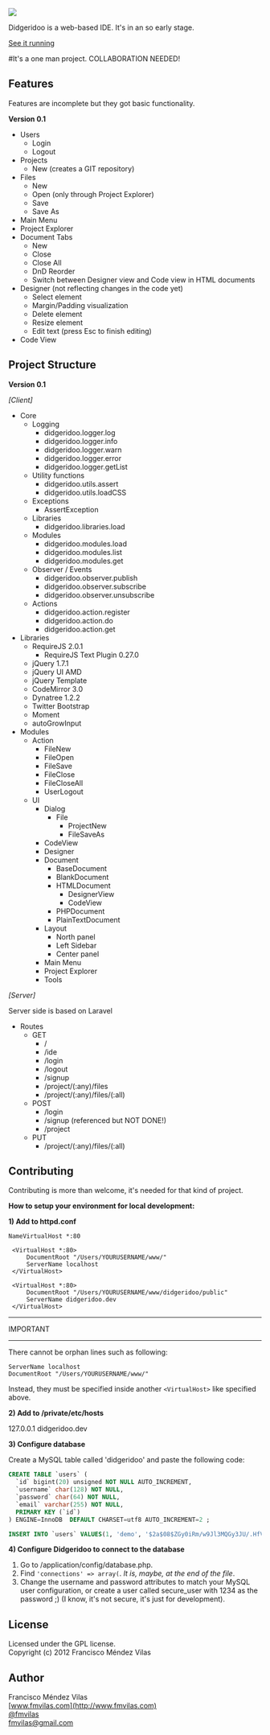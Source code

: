 <a href="http://didgeridoo.ftzcollective.com" target="_blank"><img src="https://raw.github.com/fmvilas/Didgeridoo-IDE/master/logo.png"></a>

Didgeridoo is a web-based IDE. It's in an so early stage.

<a href="http://didgeridoo.ftzcollective.com" target="_blank">See it running</a>

#It's a one man project. COLLABORATION NEEDED!

## Features
Features are incomplete but they got basic functionality.

**Version 0.1**

* Users
	* Login
	* Logout
* Projects
	* New (creates a GIT repository)
* Files
	* New
	* Open (only through Project Explorer)
	* Save
	* Save As
* Main Menu
* Project Explorer
* Document Tabs
	* New
	* Close
	* Close All
	* DnD Reorder
	* Switch between Designer view and Code view in HTML documents
* Designer (not reflecting changes in the code yet)
	* Select element
	* Margin/Padding visualization
	* Delete element
	* Resize element
	* Edit text (press Esc to finish editing)
* Code View

## Project Structure

**Version 0.1**

*[Client]*

* Core
	* Logging
		* didgeridoo.logger.log
		* didgeridoo.logger.info
		* didgeridoo.logger.warn
		* didgeridoo.logger.error
		* didgeridoo.logger.getList
	* Utility functions
		* didgeridoo.utils.assert
		* didgeridoo.utils.loadCSS
	* Exceptions
		* AssertException
	* Libraries
		* didgeridoo.libraries.load
	* Modules
		* didgeridoo.modules.load
		* didgeridoo.modules.list
		* didgeridoo.modules.get
	* Observer / Events
		* didgeridoo.observer.publish
		* didgeridoo.observer.subscribe
		* didgeridoo.observer.unsubscribe
	* Actions
		* didgeridoo.action.register
		* didgeridoo.action.do
		* didgeridoo.action.get
* Libraries
	* RequireJS 2.0.1
		* RequireJS Text Plugin 0.27.0
	* jQuery 1.7.1
	* jQuery UI AMD
	* jQuery Template
	* CodeMirror 3.0
	* Dynatree 1.2.2
	* Twitter Bootstrap
	* Moment
	* autoGrowInput
* Modules
	* Action
		* FileNew
		* FileOpen
		* FileSave
		* FileClose
		* FileCloseAll
		* UserLogout
	* UI
		* Dialog
			* File
				* ProjectNew
				* FileSaveAs
		* CodeView
		* Designer
		* Document
			* BaseDocument
			* BlankDocument
			* HTMLDocument
				* DesignerView
				* CodeView
			* PHPDocument
			* PlainTextDocument
		* Layout
			* North panel
			* Left Sidebar
			* Center panel
		* Main Menu
		* Project Explorer
		* Tools

*[Server]*

Server side is based on Laravel

* Routes
	* GET
		* /
		* /ide
		* /login
		* /logout
		* /signup
		* /project/(:any)/files
		* /project/(:any)/files/(:all)
	* POST
		* /login
		* /signup (referenced but NOT DONE!)
		* /project
	* PUT
		* /project/(:any)/files/(:all)

## Contributing
Contributing is more than welcome, it's needed for that kind of project.

**How to setup your environment for local development:**

**1) Add to httpd.conf**

```
NameVirtualHost *:80

 <VirtualHost *:80>
     DocumentRoot "/Users/YOURUSERNAME/www/"
     ServerName localhost
 </VirtualHost>

 <VirtualHost *:80>
     DocumentRoot "/Users/YOURUSERNAME/www/didgeridoo/public"
     ServerName didgeridoo.dev
 </VirtualHost>
```


***********
 IMPORTANT
***********

There cannot be orphan lines such as following:

```
ServerName localhost
DocumentRoot "/Users/YOURUSERNAME/www/"
```

Instead, they must be specified inside another ```<VirtualHost>``` like specified above.


**2) Add to /private/etc/hosts**

127.0.0.1   didgeridoo.dev

**3) Configure database**

Create a MySQL table called 'didgeridoo' and paste the following code:

```sql
CREATE TABLE `users` (
  `id` bigint(20) unsigned NOT NULL AUTO_INCREMENT,
  `username` char(128) NOT NULL,
  `password` char(64) NOT NULL,
  `email` varchar(255) NOT NULL,
  PRIMARY KEY (`id`)
) ENGINE=InnoDB  DEFAULT CHARSET=utf8 AUTO_INCREMENT=2 ;

INSERT INTO `users` VALUES(1, 'demo', '$2a$08$ZGy0iRm/w9Jl3MQGy3JU/.HfV4XEs8Hv8sfUh2Nh1JaTrtcbikqfi', 'demo@didgeridoo.io');
```

**4) Configure Didgeridoo to connect to the database**

1. Go to /application/config/database.php.
2. Find ```'connections' => array(```. *It is, maybe, at the end of the file*.
3. Change the username and password attributes to match your MySQL user configuration, or create a user called secure_user with 1234 as the password ;) (I know, it's not secure, it's just for development).


## License
Licensed under the GPL license.<br />
Copyright (c) 2012 Francisco Méndez Vilas

## Author
Francisco Méndez Vilas <br/>
[www.fmvilas.com](http://www.fmvilas.com) <br/>
[@fmvilas](http://www.twitter.com/fmvilas) <br/>
[fmvilas@gmail.com](mailto:fmvilas@gmail.com)
